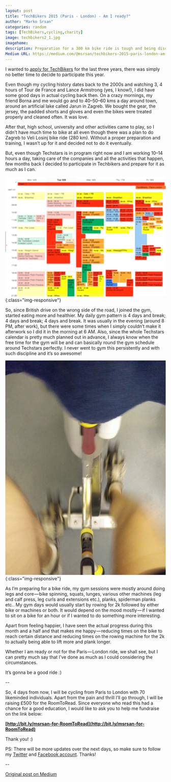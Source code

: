 ```yaml
---
layout: post
title: "TechBikers 2015 (Paris - London) - Am I ready?"
author: "Marko Srsan"
categories: random
tags: [TechBikers,cycling,charity]
image: techbikers2_1.jpg
imagehome: 
description: Preparation for a 300 km bike ride is tough and being disciplined about it makes sense.
Medium URL: https://medium.com/@msrsan/techbikers-2015-paris-london-am-i-ready-e2b0c09fc14
---
```

I wanted to [apply for TechBikers](https://medium.com/@msrsan/techbikers-2015-paris-london-turning-the-tide-on-illiteracy-18474d7c979b) for the last three years, there was simply no better time to decide to participate this year.

Even though my cycling history dates back to the 2000s and watching 3, 4 hours of Tour de France and Lance Armstrong (yes, I know!), I did have some good days in actual cycling back then. On a crazy mornings, my friend Borna and me would go and to 40–50–60 kms a day around town, around an artificial lake called Jarun in Zagreb. We bought the gear, the jersey, the padded shorts and gloves and even the bikes were treated properly and cleaned often. It was love.

After that, high school, university and other activities came to play, so I didn’t have much time to bike at all even though there was a plan to do Zagreb to Veli Losinj bike ride (280 km). Without a proper preparation and training, I wasn’t up for it and decided not to do it eventually.

But, even though Techstars is in program right now and I am working 10–14 hours a day, taking care of the companies and all the activities that happen, few months back I decided to participate in Techbikers and prepare for it as much as I can.

![calendar](../assets/img/techbikers2_2.png){:class="img-responsive"}

So, since British drive on the wrong side of the road, I joined the gym, started eating more and healthier. My daily gym pattern is 4 days and break; 4 days and break; 4 days and break. It was usually in the evening (around 8 PM, after work), but there were some times when I simply couldn’t make it afterwork so I did it in the morning at 6 AM. Also, since the whole Techstars calendar is pretty much planned out in advance, I always know when the free time for the gym will be and can basically round the gym schedule around Techstars perfectly. I never went to gym this persistently and with such discipline and it’s so awesome!

![spin](../assets/img/techbikers2_3.jpeg){:class="img-responsive"}

As I’m preparing for a bike ride, my gym sessions were mostly around doing legs and core — bike spinning, squats, lunges, various other machines (leg and calf press, leg curls and extensions etc.), planks, spiderman planks etc.. My gym days would usually start by rowing for 2k followed by either bike or machines or both. It would depend on the mood mostly — if I wanted to sit on a bike for an hour or if I wanted to do something more interesting.

Apart from feeling happier, I have seen the actual progress during this month and a half and that makes me happy — reducing times on the bike to reach certain distance and reducing times on the rowing machine for the 2k to actually being able to lift more and plank longer.

Whether I am ready or not for the Paris — London ride, we shall see, but I can pretty much say that I’ve done as much as I could considering the circumstances.

It’s gonna be a good ride :)

--

So, 4 days from now, I will be cycling from Paris to London with 70 likeminded individuals. Apart from the pain and thrill I’ll go through, I will be raising £500 for the RoomToRead. Since everyone who read this had a chance for a good education, I would like to ask you to help me fundraise on the link below:

**[http://bit.ly/msrsan-for-RoomToRead](http://bit.ly/msrsan-for-RoomToRead)**

Thank you! :)

PS: There will be more updates over the next days, so make sure to follow my [Twitter](http://www.twitter.com/msrsan) and [Facebook account](http://www.facebook.com/msrsan). Thanks!

--

[Original post on Medium](https://medium.com/@msrsan/techbikers-2015-paris-london-am-i-ready-e2b0c09fc14)